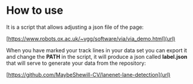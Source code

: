 # How to use

It is a script that allows adjusting a json file of the page:

[https://www.robots.ox.ac.uk/~vgg/software/via/via_demo.html](url)


When you have marked your track lines in your data set you can export it and 
change the **PATH** in the script, it will produce a json called **label.json** that 
will serve to generate your data from the repository:

[https://github.com/MaybeShewill-CV/lanenet-lane-detection](url)